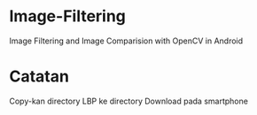 # Image-Filtering
Image Filtering and Image Comparision with OpenCV in Android

# Catatan
Copy-kan directory LBP ke directory Download pada smartphone
